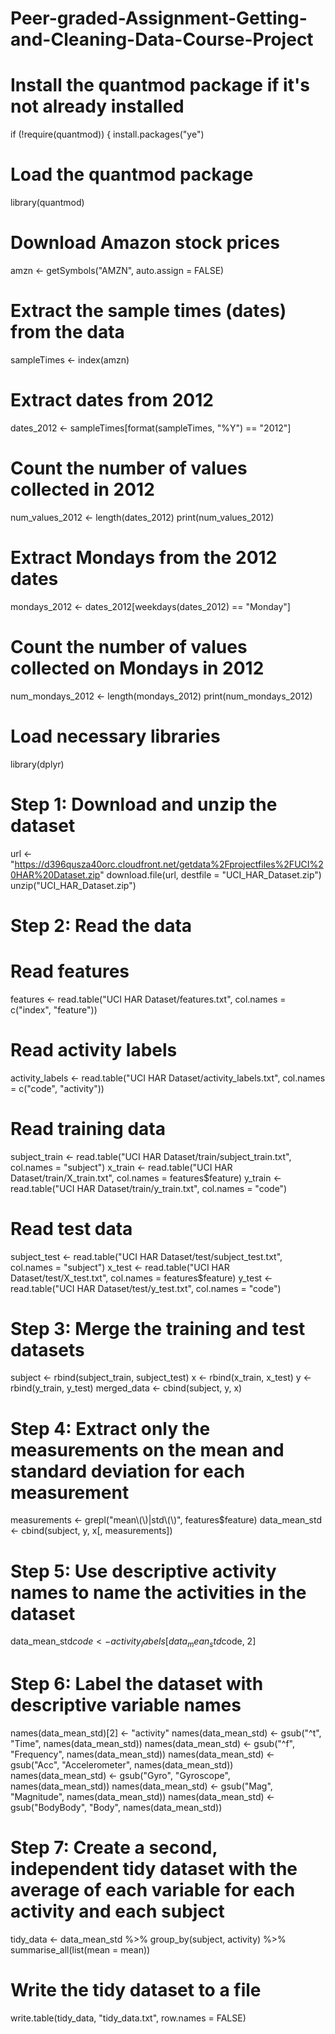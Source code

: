 # Peer-graded-Assignment-Getting-and-Cleaning-Data-Course-Project
# Install the quantmod package if it's not already installed
if (!require(quantmod)) {
  install.packages("ye")
  # Load the quantmod package
  library(quantmod)
  # Download Amazon stock prices
  amzn <- getSymbols("AMZN", auto.assign = FALSE)
  # Extract the sample times (dates) from the data
  sampleTimes <- index(amzn)
  # Extract dates from 2012
  dates_2012 <- sampleTimes[format(sampleTimes, "%Y") == "2012"]
  # Count the number of values collected in 2012
  num_values_2012 <- length(dates_2012)
  print(num_values_2012)
  # Extract Mondays from the 2012 dates
  mondays_2012 <- dates_2012[weekdays(dates_2012) == "Monday"]
  # Count the number of values collected on Mondays in 2012
  num_mondays_2012 <- length(mondays_2012)
  print(num_mondays_2012)
###
  # Load necessary libraries
  library(dplyr)
  
  # Step 1: Download and unzip the dataset
  url <- "https://d396qusza40orc.cloudfront.net/getdata%2Fprojectfiles%2FUCI%20HAR%20Dataset.zip"
  download.file(url, destfile = "UCI_HAR_Dataset.zip")
  unzip("UCI_HAR_Dataset.zip")
  
  # Step 2: Read the data
  # Read features
  features <- read.table("UCI HAR Dataset/features.txt", col.names = c("index", "feature"))
  
  # Read activity labels
  activity_labels <- read.table("UCI HAR Dataset/activity_labels.txt", col.names = c("code", "activity"))
# Read training data
  subject_train <- read.table("UCI HAR Dataset/train/subject_train.txt", col.names = "subject")
  x_train <- read.table("UCI HAR Dataset/train/X_train.txt", col.names = features$feature)
  y_train <- read.table("UCI HAR Dataset/train/y_train.txt", col.names = "code")
# Read test data
  subject_test <- read.table("UCI HAR Dataset/test/subject_test.txt", col.names = "subject")
  x_test <- read.table("UCI HAR Dataset/test/X_test.txt", col.names = features$feature)
  y_test <- read.table("UCI HAR Dataset/test/y_test.txt", col.names = "code")
# Step 3: Merge the training and test datasets
  subject <- rbind(subject_train, subject_test)
  x <- rbind(x_train, x_test)
  y <- rbind(y_train, y_test)
  merged_data <- cbind(subject, y, x)
# Step 4: Extract only the measurements on the mean and standard deviation for each measurement
measurements <- grepl("mean\\(\\)|std\\(\\)", features$feature)
data_mean_std <- cbind(subject, y, x[, measurements])
# Step 5: Use descriptive activity names to name the activities in the dataset
data_mean_std$code <- activity_labels[data_mean_std$code, 2]
# Step 6: Label the dataset with descriptive variable names
names(data_mean_std)[2] <- "activity"
names(data_mean_std) <- gsub("^t", "Time", names(data_mean_std))
names(data_mean_std) <- gsub("^f", "Frequency", names(data_mean_std))
names(data_mean_std) <- gsub("Acc", "Accelerometer", names(data_mean_std))
names(data_mean_std) <- gsub("Gyro", "Gyroscope", names(data_mean_std))
names(data_mean_std) <- gsub("Mag", "Magnitude", names(data_mean_std))
names(data_mean_std) <- gsub("BodyBody", "Body", names(data_mean_std))
# Step 7: Create a second, independent tidy dataset with the average of each variable for each activity and each subject
  tidy_data <- data_mean_std %>%
    group_by(subject, activity) %>%
    summarise_all(list(mean = mean))
  
# Write the tidy dataset to a file
  write.table(tidy_data, "tidy_data.txt", row.names = FALSE)
  
